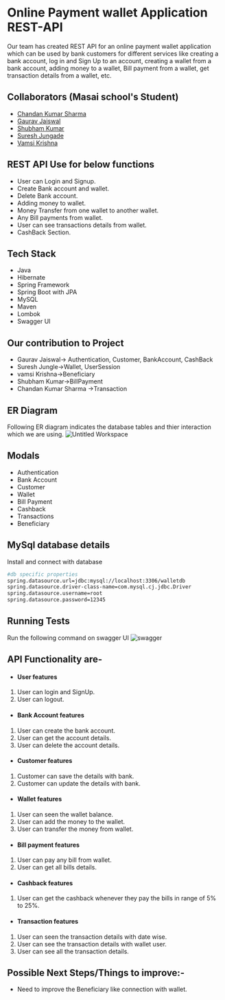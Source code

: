 
# Online Payment wallet Application REST-API

Our team has created REST API for an online payment wallet application which can be used by bank customers for different services like creating a bank account, log in and Sign Up to an account, creating a wallet from a bank account, adding money to a wallet, Bill payment from a wallet, get transaction details from a wallet, etc.



## Collaborators (Masai school's Student)
 - [Chandan Kumar Sharma](https://github.com/chandan0531)
 - [Gaurav Jaiswal](https://github.com/Aryan-2-2) 
 - [Shubham Kumar](https://github.com/alluShubham)
- [Suresh Jungade](https://github.com/sureshjungade)
- [Vamsi Krishna](https://github.com/Vamsi4612)

## REST API Use for below functions
- User can Login and Signup.
- Create Bank account and wallet.
- Delete Bank account.
- Adding money to wallet.
- Money Transfer from one wallet to another wallet.
- Any Bill payments from wallet.
- User can see transactions details from wallet.
- CashBack Section.

## Tech Stack
- Java
- Hibernate
- Spring Framework
- Spring Boot with JPA
- MySQL
- Maven
- Lombok
- Swagger UI

## Our contribution to Project
* Gaurav Jaiswal-> Authentication, Customer, BankAccount, CashBack 
* Suresh Jungle->Wallet, UserSession
* vamsi Krishna->Beneficiary
* Shubham Kumar->BillPayment
* Chandan Kumar Sharma ->Transaction

## ER Diagram
Following ER diagram indicates the database tables and thier interaction which we are using.
![Untitled Workspace](https://user-images.githubusercontent.com/101566029/185031322-cca7cf0e-652d-4a75-8ca5-062b8d21614a.jpg)



## Modals
- Authentication 
- Bank Account
- Customer
- Wallet
- Bill Payment
- Cashback
- Transactions
- Beneficiary



## MySql database details

Install and connect with database

```bash
#db specific properties
spring.datasource.url=jdbc:mysql://localhost:3306/walletdb
spring.datasource.driver-class-name=com.mysql.cj.jdbc.Driver
spring.datasource.username=root
spring.datasource.password=12345
```
## Running Tests
Run the following command on swagger UI
![swagger](https://user-images.githubusercontent.com/101566029/185036837-17caf0e0-94c6-4280-8719-20d52e2570c3.png)

## API Functionality are-
- #### User features
1.  User can login and SignUp.
2.  User can logout.

- #### Bank Account features
1.  User can create the bank account.
2.  User can get the account details.
3.  User can delete the account details.

- #### Customer features
1.  Customer can save the details with bank.
2.  Customer can update the details with bank.

- #### Wallet features
1.  User can seen the wallet balance.
2.  User can add the money to the wallet.
3.  User can transfer the money from wallet.

- #### Bill payment features
1.  User can pay any bill from wallet.
2.  User can get all bills details.

- #### Cashback features
1.  User can get the cashback whenever they pay the bills in range of 5% to 25%.

- #### Transaction features
1.  User can seen the transaction details with date wise.
2.  User can see the transaction details with wallet user.
3. User can see all the transaction details.

## Possible Next Steps/Things to improve:-
- Need to improve the Beneficiary like connection with wallet.

